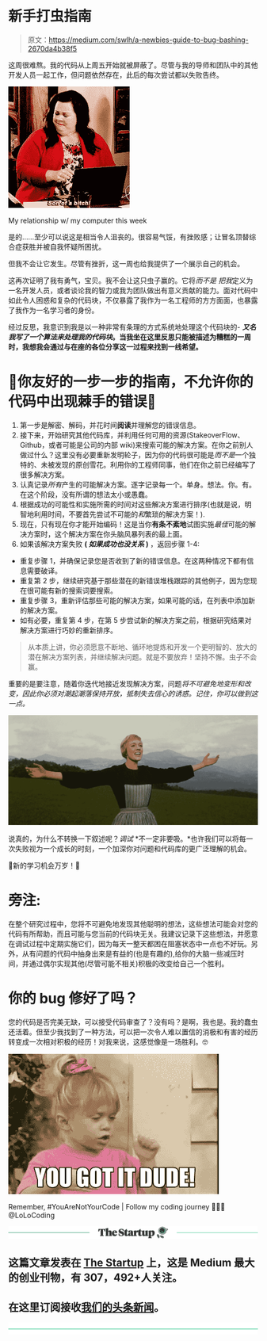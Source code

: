 # 新手打虫指南

> 原文：<https://medium.com/swlh/a-newbies-guide-to-bug-bashing-2670da4b38f5>

这周很难熬。我的代码从上周五开始就被屏蔽了。尽管与我的导师和团队中的其他开发人员一起工作，但问题依然存在，此后的每次尝试都以失败告终。

![](img/8a6d8def79c6d5647c0f79d9b036af21.png)

My relationship w/ my computer this week

是的……至少可以说这是相当令人沮丧的。很容易气馁，有挫败感；让冒名顶替综合症获胜并被自我怀疑所困扰。

但我不会让它发生。尽管有挫折，这一周也给我提供了一个展示自己的机会。

这再次证明了我有勇气，宝贝。我不会让这只虫子赢的。它将*而不是* *把我*定义为一名开发人员，或者谈论我的智力或我为团队做出有意义贡献的能力。面对代码中如此令人困惑和复杂的代码块，不仅暴露了我作为一名工程师的方方面面，也暴露了我作为一名学习者的身份。

经过反思，我意识到我是以一种非常有条理的方式系统地处理这个代码块的- ***又名我写了一个算法来处理我的代码块*。当我坐在这里反思只能被描述为糟糕的一周时，我想我会通过与在座的各位分享这一过程来找到一线希望。**

# 👾**你友好的一步一步的指南，不允许你的代码中出现棘手的错误👾**

1.  第一步是解密、解码，并花时间**阅读**并理解您的错误信息。
2.  接下来，开始研究其他代码库，并利用任何可用的资源(StakeoverFlow、Github，或者可能是公司的内部 wiki)来搜索可能的解决方案。在你之前别人做过什么？这里没有必要重新发明轮子，因为你的代码很可能是*而不是*一个独特的、未被发现的原创雪花。利用你的工程师同事，他们在你之前已经编写了很多解决方案。
3.  认真记录*所有*产生的可能解决方案。逐字记录每一个。单身。想法。你。有。在这个阶段，没有所谓的想法太小或愚蠢。
4.  根据成功的可能性和实施所需的时间对这些解决方案进行排序(也就是说，明智地利用时间，不要首先尝试不可能的*和*繁琐的解决方案！).
5.  现在，只有现在你才能开始编码！这是当你**有条不紊地**试图实施*最佳*可能的解决方案时，这个解决方案在你头脑风暴列表的最上面。
6.  如果该解决方案失败 **( *如果成功也没关系* )** ，返回步骤 1-4:

*   重复步骤 1，并确保记录您是否收到了新的错误信息。在这两种情况下都有信息需要破译。
*   重复第 2 步，继续研究基于那些潜在的新错误堆栈跟踪的其他例子，因为您现在很可能有新的搜索词要搜索。
*   重复步骤 3，重新评估那些可能的解决方案，如果可能的话，在列表中添加新的解决方案。
*   如有必要，重复第 4 步，在第 5 步尝试新的解决方案之前，根据研究结果对解决方案进行巧妙的重新排序。

> 从本质上讲，你必须愿意不断地、循环地提炼和开发一个更明智的、放大的潜在解决方案列表，并继续解决问题。就是不要放弃！坚持不懈。虫子不会赢。

重要的是要注意，随着你迭代地接近发现解决方案，问题*将不可避免地变形和改变，因此你必须对潮起潮落保持开放，抵制失去信心的诱惑。记住，你可以做到这一点。*

![](img/3d83400eaabf5a32dd9c949298bb3a65.png)

说真的，为什么不转换一下叙述呢？*调试* *不一定非要吸。*也许我们可以将每一次失败视为一个成长的时刻，一个加深你对问题和代码库的更广泛理解的机会。

🎉新的学习机会万岁！🎉

# 旁注:

在整个研究过程中，您将不可避免地发现其他聪明的想法，这些想法可能会对您的代码有所帮助，而且可能与您当前的代码块无关。我建议记录下这些想法，并愿意在调试过程中定期实施它们，因为每天一整天都困在阻塞状态中一点也不好玩。另外，从有问题的代码中抽身出来是有益的(也是有趣的),给你的大脑一些减压时间，并通过偶尔实现其他(尽管可能不相关)积极的改变给自己一个胜利。

# 你的 bug 修好了吗？

您的代码是否完美无缺，可以接受代码审查了？没有吗？是啊，我也是。我的蠢虫还活着。但至少我找到了一种方法，可以把一次令人难以置信的消极和有害的经历转变成一次相对积极的经历！对我来说，这感觉像是一场胜利。🤓

![](img/9d5200e1692d5cc0135141f8061cf826.png)

Remember, #YouAreNotYourCode | Follow my coding journey 👩🏼‍💻@LoLoCoding

[![](img/308a8d84fb9b2fab43d66c117fcc4bb4.png)](https://medium.com/swlh)

## 这篇文章发表在 [The Startup](https://medium.com/swlh) 上，这是 Medium 最大的创业刊物，有 307，492+人关注。

## 在这里订阅接收[我们的头条新闻](http://growthsupply.com/the-startup-newsletter/)。

[![](img/b0164736ea17a63403e660de5dedf91a.png)](https://medium.com/swlh)